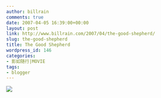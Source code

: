 ```yaml
---
author: billrain
comments: true
date: 2007-04-05 16:39:00+00:00
layout: post
link: http://www.billrain.com/2007/04/the-good-shepherd/
slug: the-good-shepherd
title: The Good Shepherd
wordpress_id: 146
categories:
- 影如随行|MOVIE
tags:
- blogger
---
```


[![](http://bp3.blogger.com/_lAHIYwHGO4A/RhUmctp6HfI/AAAAAAAABRg/QNTxJqml4HQ/s400/U105P28T3D1384240F326DT20061224165737.jpg)](http://bp3.blogger.com/_lAHIYwHGO4A/RhUmctp6HfI/AAAAAAAABRg/QNTxJqml4HQ/s1600-h/U105P28T3D1384240F326DT20061224165737.jpg)
